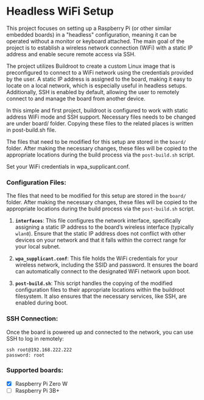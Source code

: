 # Headless WiFi Setup

This project focuses on setting up a Raspberry Pi (or other similar embedded boards) in a "headless" configuration, meaning it can be operated without a monitor or keyboard attached. The main goal of the project is to establish a wireless network connection (WiFi) with a static IP address and enable secure remote access via SSH.

The project utilizes Buildroot to create a custom Linux image that is preconfigured to connect to a WiFi network using the credentials provided by the user. A static IP address is assigned to the board, making it easy to locate on a local network, which is especially useful in headless setups. Additionally, SSH is enabled by default, allowing the user to remotely connect to and manage the board from another device.

In this simple and first project, buildroot is configured to work with static address WiFi mode and SSH support.
Necessary files needs to be changed are under board/ folder. Copying these files to the related places is written
in post-build.sh file.

The files that need to be modified for this setup are stored in the `board/` folder. After making the necessary changes, these files will be copied to the appropriate locations during the build process via the `post-build.sh` script.

Set your WiFi credentials in wpa_supplicant.conf.
### Configuration Files:
The files that need to be modified for this setup are stored in the `board/` folder. After making the necessary changes, these files will be copied to the appropriate locations during the build process via the `post-build.sh` script.

1. **`interfaces`**: This file configures the network interface, specifically assigning a static IP address to the board’s wireless interface (typically `wlan0`). Ensure that the static IP address does not conflict with other devices on your network and that it falls within the correct range for your local subnet.

2. **`wpa_supplicant.conf`**: This file holds the WiFi credentials for your wireless network, including the SSID and password. It ensures the board can automatically connect to the designated WiFi network upon boot.

3. **`post-build.sh`**: This script handles the copying of the modified configuration files to their appropriate locations within the buildroot filesystem. It also ensures that the necessary services, like SSH, are enabled during boot.

### SSH Connection:
Once the board is powered up and connected to the network, you can use SSH to log in remotely:
```
ssh root@192.168.222.222
password: root
```

### Supported boards:
- [x] Raspberry Pi Zero W
- [ ] Raspberry Pi 3B+
